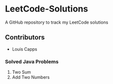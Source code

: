 # LeetCode-Solutions
A GitHub repository to track my LeetCode solutions
## Contributors
* Louis Capps

### Solved Java Problems
1. Two Sum
2. Add Two Numbers